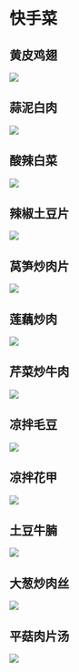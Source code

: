 # 快手菜

## 黄皮鸡翅

![](/media/黄皮鸡翅.webp)

## 蒜泥白肉

![](/media/蒜泥白肉.webp)

## 酸辣白菜

![](/media/酸辣白菜.webp)

## 辣椒土豆片

![](/media/辣椒土豆片.webp)

## 莴笋炒肉片

![](/media/莴笋炒肉片.webp)

## 莲藕炒肉

![](/media/莲藕炒肉.webp)

## 芹菜炒牛肉

![](/media/芹菜炒牛肉.webp)

## 凉拌毛豆

![](/media/凉拌毛豆.webp)

## 凉拌花甲

![](/media/凉拌花甲.webp)

## 土豆牛腩

![](/media/土豆牛腩.webp)

## 大葱炒肉丝

![](/media/大葱炒肉丝.webp)

## 平菇肉片汤

![](/media/平菇肉片汤.webp)
